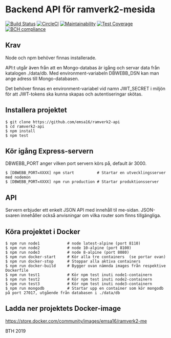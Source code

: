 # Backend API för ramverk2-mesida

[![Build Status](https://travis-ci.org/emsa16/ramverk2-api.svg?branch=master)](https://travis-ci.org/emsa16/ramverk2-api)
[![CircleCI](https://circleci.com/gh/emsa16/ramverk2-api.svg?style=svg)](https://circleci.com/gh/emsa16/ramverk2-api)
[![Maintainability](https://api.codeclimate.com/v1/badges/05c9f378777ee2bf5a75/maintainability)](https://codeclimate.com/github/emsa16/ramverk2-api/maintainability)
[![Test Coverage](https://api.codeclimate.com/v1/badges/05c9f378777ee2bf5a75/test_coverage)](https://codeclimate.com/github/emsa16/ramverk2-api/test_coverage)
[![BCH compliance](https://bettercodehub.com/edge/badge/emsa16/ramverk2-api?branch=master)](https://bettercodehub.com/results/emsa16/ramverk2-api)

## Krav
Node och npm behöver finnas installerade.

API:t utgår även från att en Mongo-databas är igång och servar data från katalogen ./data/db. Med environment-variabeln DBWEBB_DSN kan man ange adress till Mongo-databasen.

Det behöver finnas en environment-variabel vid namn JWT_SECRET i miljön för att JWT-tokens ska kunna skapas och autentiseringar skötas.

## Installera projektet

    $ git clone https://github.com/emsa16/ramverk2-api
    $ cd ramverk2-api
    $ npm install
    $ npm test

## Kör igång Express-servern
DBWEBB_PORT anger vilken port servern körs på, default är 3000.

    $ [DBWEBB_PORT=XXXX] npm start          # Startar en utvecklingsserver med nodemon
    $ [DBWEBB_PORT=XXXX] npm run production # Startar produktionsserver

## API
Servern erbjuder ett enkelt JSON API med innehåll til me-sidan. JSON-svaren innehåller också anvisningar om vilka router som finns tillgängliga.

## Köra projektet i Docker

    $ npm run node1            # node latest-alpine (port 8110)
    $ npm run node2            # node 10-alpine (port 8100)
    $ npm run node3            # node 8-alpine (port 8080)
    $ npm run docker-start     # Kör alla tre containers  (se portar ovan)
    $ npm run docker-stop      # Stoppar alla aktiva containers
    $ npm run docker-build     # Bygger ovan nämnda images från respektive Dockerfile
    $ npm run test1            # Kör npm test inuti node1-containern
    $ npm run test2            # Kör npm test inuti node2-containern
    $ npm run test3            # Kör npm test inuti node3-containern
    $ npm run mongodb          # Startar upp en container som kör mongodb på port 27017, utgående från databasen i ./data/db

## Ladda ner projektets Docker-image
https://store.docker.com/community/images/emsa16/ramverk2-me

BTH 2019
